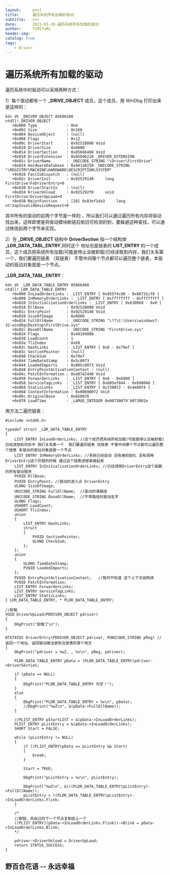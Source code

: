 ```yaml
---
layout:     post
title:      遍历系统所有加载的驱动
subtitle:   c++
date:       2021-03-28-遍历系统所有加载的驱动
author:     YiMiTuMi
header-img: 
catalog: true
tags:
    - Driver
---
```


# 遍历系统所有加载的驱动

遍历系统中的驱动可以采用两种方式：

1）每个驱动都有一个 **\_DRIVE\_OBJECT** 成员，这个成员，用 WinDbg 打印出来是这样的：

	kd> dt _DRIVER_OBJECT 85696180
	ntdll!_DRIVER_OBJECT
	   +0x000 Type             : 0n4
	   +0x002 Size             : 0n168
	   +0x004 DeviceObject     : (null) 
	   +0x008 Flags            : 0x12
	   +0x00c DriverStart      : 0x92528000 Void
	   +0x010 DriverSize       : 0x6000
	   +0x014 DriverSection    : 0x8566b460 Void
	   +0x018 DriverExtension  : 0x85696228 _DRIVER_EXTENSION
	   +0x01c DriverName       : _UNICODE_STRING "\Driver\FirstDrive"
	   +0x024 HardwareDatabase : 0x841a8250 _UNICODE_STRING "\REGISTRY\MACHINE\HARDWARE\DESCRIPTION\SYSTEM"
	   +0x028 FastIoDispatch   : (null) 
	   +0x02c DriverInit       : 0x92529140     long  FirstDrive!FxDriverEntry+0
	   +0x030 DriverStartIo    : (null) 
	   +0x034 DriverUnload     : 0x925292f0     void  FirstDrive!DriverUpLoad+0
	   +0x038 MajorFunction    : [28] 0x83ef1da3     long  nt!IopInvalidDeviceRequest+0

其中所有的驱动的前两个字节是一样的 ，所以我们可以通过遍历所有内存将驱动找出来，这样即使是将驱动模块断链后依旧可检测的到，要躲避这种查找，可以通过修改前两个字节来实现。

2）在 **\_DRIVE\_OBJECT** 结构中 **DriverSection** 指一个结构体 **\_LDR\_DATA\_TABL\_ENTRY**,同时这个 地址也是链表的 **LIST_ENTRY** 的一个成员，这个成员把系统所有加载(可能是停止没被卸载)已经读取到内存，我们关系第一个，我们要遍历链表 （双链表） 不管中间哪个节点都可以遍历整个链表，本驱动的驱动对象就是一个节点。

**\_LDR\_DATA\_TABL\_ENTRY**：

	kd> dt _LDR_DATA_TABLE_ENTRY 8566b460
	ntdll!_LDR_DATA_TABLE_ENTRY
	   +0x000 InLoadOrderLinks : _LIST_ENTRY [ 0x855f4cd0 - 0x86731cf8 ]
	   +0x008 InMemoryOrderLinks : _LIST_ENTRY [ 0xffffffff - 0xffffffff ]
	   +0x010 InInitializationOrderLinks : _LIST_ENTRY [ 0x630069 - 0x0 ]
	   +0x018 DllBase          : 0x92528000 Void
	   +0x01c EntryPoint       : 0x92529140 Void
	   +0x020 SizeOfImage      : 0x6000
	   +0x024 FullDllName      : _UNICODE_STRING "\??\C:\Users\windows7-32-windbg\Desktop\FirstDrive.sys"
	   +0x02c BaseDllName      : _UNICODE_STRING "FirstDrive.sys"
	   +0x034 Flags            : 0x49104000
	   +0x038 LoadCount        : 1
	   +0x03a TlsIndex         : 0x69
	   +0x03c HashLinks        : _LIST_ENTRY [ 0x0 - 0x79ef ]
	   +0x03c SectionPointer   : (null) 
	   +0x040 CheckSum         : 0x79ef
	   +0x044 TimeDateStamp    : 0x5c0073
	   +0x044 LoadedImports    : 0x005c0073 Void
	   +0x048 EntryPointActivationContext : (null) 
	   +0x04c PatchInformation : 0xa07424d8 Void
	   +0x050 ForwarderLinks   : _LIST_ENTRY [ 0x0 - 0x6000 ]
	   +0x058 ServiceTagLinks  : _LIST_ENTRY [ 0x605ef844 - 0x690046 ]
	   +0x060 StaticLinks      : _LIST_ENTRY [ 0x730072 - 0x440074 ]
	   +0x068 ContextInformation : 0x00690072 Void
	   +0x06c OriginalBase     : 0x650076
	   +0x070 LoadTime         : _LARGE_INTEGER 0x00730079`0073002e


用方法二遍历链表：

	#include <ntddk.h>
	
	typedef struct _LDR_DATA_TABLE_ENTRY
	{
		LIST_ENTRY InLoadOrderLinks; //这个成员把系统所有加载(可能是停止没被卸载)已经读取到内存中 我们关系第一个  我们要遍历链表 双链表 不管中间哪个节点都可以遍历整个链表 本驱动的驱动对象就是一个节点
		LIST_ENTRY InMemoryOrderLinks; //系统已经启动 没有被初始化 没有调用DriverEntry这个历程的时候 通过这个链表进程串接起来
		LIST_ENTRY InInitializationOrderLinks; //已经调用DriverEntry这个函数的所有驱动程序
		PVOID DllBase;
		PVOID EntryPoint; //驱动的进入点 DriverEntry
		ULONG SizeOfImage;
		UNICODE_STRING FullDllName;  //驱动的满路径
		UNICODE_STRING BaseDllName;  //不带路径的驱动名字
		ULONG Flags; 
		USHORT LoadCount;
		USHORT TlsIndex;
		union
		{
			LIST_ENTRY HashLinks;
			struct
			{
				PVOID SectionPointer;
				ULONG CheckSum;
			};
		};
		union
		{
			ULONG TimeDateStamp;
			PVOID LoadedImports;
		};
		PVOID EntryPointActivationContext;   //暂时不知道 这个上下文结构体
		PVOID PatchInformation;
		LIST_ENTRY ForwarderLinks;
		LIST_ENTRY ServiceTagLinks;
		LIST_ENTRY StaticLinks;
	} LDR_DATA_TABLE_ENTRY, * PLDR_DATA_TABLE_ENTRY;
	
	//卸载
	VOID DriverUpLoad(PDRIVER_OBJECT pdriver)
	{
		DbgPrint("卸载了\n");
	}
	
	NTSTATUS DriverEntry(PDRIVER_OBJECT pdriver, PUNICODE_STRING pReg) //返回一个地址、返回驱动被注册到注册表的某个地方
	{
		DbgPrint("pdriver = %wZ, , %x\n", pReg, pdriver);
	
		PLDR_DATA_TABLE_ENTRY pData = (PLDR_DATA_TABLE_ENTRY)pdriver->DriverSection;
	
		if (pData == NULL)
		{
			DbgPrint("PLDR_DATA_TABLE_ENTRY 为空！");
		}
		else
		{
			DbgPrint("PLDR_DATA_TABLE_ENTRY = %x\n", pData);
			//DbgPrint("%wZ\n", &(pData->FullDllName));
		}
	
		//PLIST_ENTRY pStartLIST = &(pData->InLoadOrderLinks);
		PLIST_ENTRY pListEntry = &(pData->InLoadOrderLinks);
		SHORT Start = FALSE;
	
		while (pListEntry != NULL)
		{
			if ((PLIST_ENTRY)pData == pListEntry && Start)
			{
				break;
			}
	
			Start = TRUE;
	
			DbgPrint("pListEntry = %x\n", pListEntry);
	
			DbgPrint("%wZ\n", &(((PLDR_DATA_TABLE_ENTRY)pListEntry)->FullDllName));
			pListEntry = ((PLDR_DATA_TABLE_ENTRY)pListEntry)->InLoadOrderLinks.Flink;
		}

		/*
		//断链，将自己的下一个节点复制给上一个 
		((PLIST_ENTRY)(pData->InLoadOrderLinks.Flink))->Blink = pData->InLoadOrderLinks.Blink;
		*/
	
		pdriver->DriverUnload = DriverUpLoad;
		return STATUS_SUCCESS;
	}


## 野百合花语 -- 永远幸福
